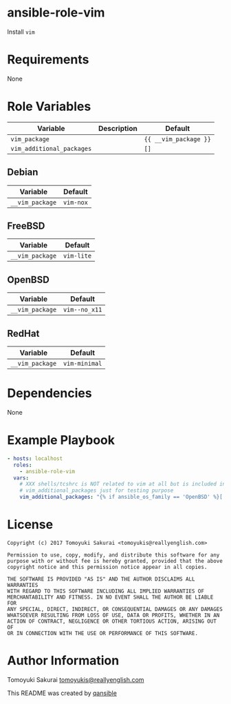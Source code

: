 # ansible-role-vim

Install `vim`

# Requirements

None

# Role Variables

| Variable | Description | Default |
|----------|-------------|---------|
| `vim_package` | | `{{ __vim_package }}` |
| `vim_additional_packages` | | `[]` |

## Debian

| Variable | Default |
|----------|---------|
| `__vim_package` | `vim-nox` |

## FreeBSD

| Variable | Default |
|----------|---------|
| `__vim_package` | `vim-lite` |

## OpenBSD

| Variable | Default |
|----------|---------|
| `__vim_package` | `vim--no_x11` |

## RedHat

| Variable | Default |
|----------|---------|
| `__vim_package` | `vim-minimal` |

# Dependencies

None

# Example Playbook

```yaml
- hosts: localhost
  roles:
    - ansible-role-vim
  vars:
    # XXX shells/tcshrc is NOT related to vim at all but is included in
    # vim_additional_packages just for testing purpose
    vim_additional_packages: "{% if ansible_os_family == 'OpenBSD' %}[ 'vim-spell-uk' ]{% elif ansible_os_family == 'Debian' %}[ 'vim-scripts' ]{% elif ansible_os_family == 'RedHat' %}[ 'protobuf-vim' ]{% elif ansible_os_family == 'FreeBSD' %}[ 'shells/tcshrc' ]{% else %}[]{% endif %}"
```

# License

```
Copyright (c) 2017 Tomoyuki Sakurai <tomoyukis@reallyenglish.com>

Permission to use, copy, modify, and distribute this software for any
purpose with or without fee is hereby granted, provided that the above
copyright notice and this permission notice appear in all copies.

THE SOFTWARE IS PROVIDED "AS IS" AND THE AUTHOR DISCLAIMS ALL WARRANTIES
WITH REGARD TO THIS SOFTWARE INCLUDING ALL IMPLIED WARRANTIES OF
MERCHANTABILITY AND FITNESS. IN NO EVENT SHALL THE AUTHOR BE LIABLE FOR
ANY SPECIAL, DIRECT, INDIRECT, OR CONSEQUENTIAL DAMAGES OR ANY DAMAGES
WHATSOEVER RESULTING FROM LOSS OF USE, DATA OR PROFITS, WHETHER IN AN
ACTION OF CONTRACT, NEGLIGENCE OR OTHER TORTIOUS ACTION, ARISING OUT OF
OR IN CONNECTION WITH THE USE OR PERFORMANCE OF THIS SOFTWARE.
```

# Author Information

Tomoyuki Sakurai <tomoyukis@reallyenglish.com>

This README was created by [qansible](https://github.com/trombik/qansible)
